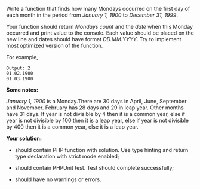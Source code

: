 Write a function that finds how many Mondays occurred on the first day of each month in the period from 
*January 1, 1900* to *December 31, 1999*. 

Your function should return *Mondays count* and the *date* when this Monday occurred and print value to the console. 
Each value should be placed on the new line and dates should have format *DD.MM.YYYY*. 
Try to implement most optimized version of the function.

For example,
```
Output: 2
01.02.1900
01.03.1900
```

**Some notes:**

*January 1, 1900* is a Monday.There are 30 days in April, June, September and November. February has 28 days and 
29 in leap year. Other months have 31 days. If year is not divisible by 4 then it is a common year, else if year 
is not divisible by 100 then it is a leap year, else if year is not divisible by 400 then it is a common year, 
else it is a leap year.

**Your solution:**

* should contain PHP function with solution. Use type hinting and return type declaration with strict mode enabled; 

* should contain PHPUnit test. Test should complete successfully; 

* should have no warnings or errors.
